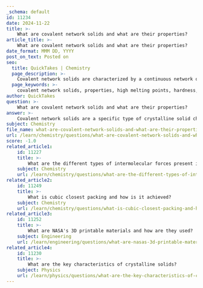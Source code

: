 ```yaml
---
_schema: default
id: 11234
date: 2024-11-22
title: >-
    What are covalent network solids and what are their properties?
article_title: >-
    What are covalent network solids and what are their properties?
date_format: MMM DD, YYYY
post_on_text: Posted on
seo:
  title: QuickTakes | Chemistry
  page_description: >-
    Covalent network solids are characterized by a continuous network of covalent bonds and exhibit high melting points, strong hardness, unique optical properties, and brittleness, with examples including diamond, graphite, and silicon dioxide.
  page_keywords: >-
    covalent network solids, properties, high melting points, hardness, electrical conductivity, optical properties, brittleness, diamond, graphite, silicon dioxide
author: QuickTakes
question: >-
    What are covalent network solids and what are their properties?
answer: >-
    Covalent network solids are a specific type of crystalline solid characterized by a continuous network of covalent bonds that extend throughout the material. Unlike molecular solids, which consist of discrete molecules, covalent network solids do not have individual molecular units; instead, they can be considered as macromolecules due to their extensive bonding structure.\n\n### Properties of Covalent Network Solids\n\n1. **High Melting Points**: Due to the strength of the covalent bonds that hold the atoms together, covalent network solids typically exhibit very high melting points. For example, diamond, one of the hardest known materials, has a melting point exceeding 3500 °C.\n\n2. **Hardness and Strength**: These solids are generally very hard and strong. The extensive network of covalent bonds contributes to their rigidity and durability. Diamond is a prime example, known for its exceptional hardness.\n\n3. **Electrical Conductivity**: Most covalent network solids are poor conductors of electricity. This is because they lack free-moving charged particles. However, graphite, another covalent network solid, can conduct electricity due to the presence of delocalized electrons within its layered structure.\n\n4. **Optical Properties**: Covalent network solids often exhibit unique optical properties. For instance, diamond is known for its brilliance and ability to refract light, which is a result of its crystal structure and bonding.\n\n5. **Brittleness**: While they are hard, covalent network solids can also be brittle. When subjected to stress, they may fracture rather than deform, as the covalent bonds do not allow for significant movement or flexibility.\n\n### Examples of Covalent Network Solids\n\n- **Diamond**: Each carbon atom is tetrahedrally bonded to four other carbon atoms, forming a three-dimensional network that contributes to its hardness.\n- **Graphite**: Composed of layers of carbon atoms arranged in a two-dimensional hexagonal lattice, graphite is softer than diamond and can conduct electricity due to the mobility of electrons between layers.\n- **Silicon Dioxide (SiO₂)**: Commonly found in nature as quartz, SiO₂ has a three-dimensional network structure that contributes to its hardness and high melting point.\n\nIn summary, covalent network solids are distinguished by their strong covalent bonding, leading to high melting points, hardness, and unique optical properties, making them significant in various applications, including materials science and engineering.
subject: Chemistry
file_name: what-are-covalent-network-solids-and-what-are-their-properties.md
url: /learn/chemistry/questions/what-are-covalent-network-solids-and-what-are-their-properties
score: -1.0
related_article1:
    id: 11227
    title: >-
        What are the different types of intermolecular forces present in solids?
    subject: Chemistry
    url: /learn/chemistry/questions/what-are-the-different-types-of-intermolecular-forces-present-in-solids
related_article2:
    id: 11249
    title: >-
        What is cubic closest packing and how is it achieved?
    subject: Chemistry
    url: /learn/chemistry/questions/what-is-cubic-closest-packing-and-how-is-it-achieved
related_article3:
    id: 11252
    title: >-
        What are NASA's 3D printable materials and how are they used?
    subject: Engineering
    url: /learn/engineering/questions/what-are-nasas-3d-printable-materials-and-how-are-they-used
related_article4:
    id: 11230
    title: >-
        What are the key characteristics of crystalline solids?
    subject: Physics
    url: /learn/physics/questions/what-are-the-key-characteristics-of-crystalline-solids
---
```


&nbsp;
